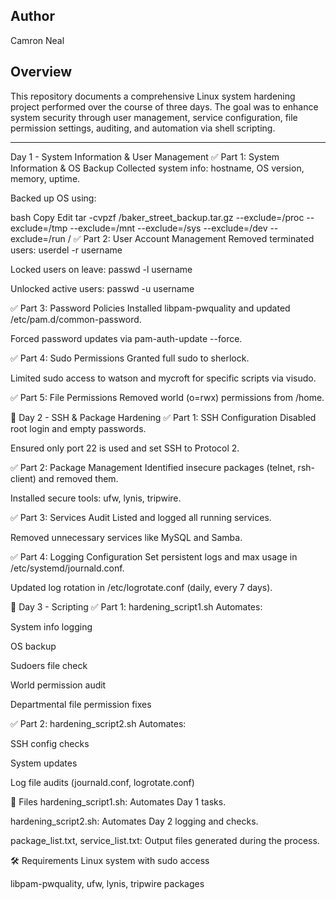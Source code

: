 ## Author
Camron Neal

## Overview
This repository documents a comprehensive Linux system hardening project performed over the course of three days. The goal was to enhance system security through user management, service configuration, file permission settings, auditing, and automation via shell scripting.

---

 Day 1 - System Information & User Management
✅ Part 1: System Information & OS Backup
Collected system info: hostname, OS version, memory, uptime.

Backed up OS using:

bash
Copy
Edit
tar -cvpzf /baker_street_backup.tar.gz --exclude=/proc --exclude=/tmp --exclude=/mnt --exclude=/sys --exclude=/dev --exclude=/run /
✅ Part 2: User Account Management
Removed terminated users: userdel -r username

Locked users on leave: passwd -l username

Unlocked active users: passwd -u username

✅ Part 3: Password Policies
Installed libpam-pwquality and updated /etc/pam.d/common-password.

Forced password updates via pam-auth-update --force.

✅ Part 4: Sudo Permissions
Granted full sudo to sherlock.

Limited sudo access to watson and mycroft for specific scripts via visudo.

✅ Part 5: File Permissions
Removed world (o=rwx) permissions from /home.

📅 Day 2 - SSH & Package Hardening
✅ Part 1: SSH Configuration
Disabled root login and empty passwords.

Ensured only port 22 is used and set SSH to Protocol 2.

✅ Part 2: Package Management
Identified insecure packages (telnet, rsh-client) and removed them.

Installed secure tools: ufw, lynis, tripwire.

✅ Part 3: Services Audit
Listed and logged all running services.

Removed unnecessary services like MySQL and Samba.

✅ Part 4: Logging Configuration
Set persistent logs and max usage in /etc/systemd/journald.conf.

Updated log rotation in /etc/logrotate.conf (daily, every 7 days).

📅 Day 3 - Scripting
✅ Part 1: hardening_script1.sh
Automates:

System info logging

OS backup

Sudoers file check

World permission audit

Departmental file permission fixes

✅ Part 2: hardening_script2.sh
Automates:

SSH config checks

System updates

Log file audits (journald.conf, logrotate.conf)

📂 Files
hardening_script1.sh: Automates Day 1 tasks.

hardening_script2.sh: Automates Day 2 logging and checks.

package_list.txt, service_list.txt: Output files generated during the process.

🛠️ Requirements
Linux system with sudo access

libpam-pwquality, ufw, lynis, tripwire packages

